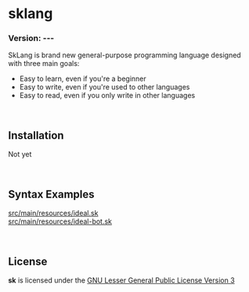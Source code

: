 # sklang
### Version: ---

SkLang is brand new general-purpose programming language designed with three main goals:
- Easy to learn, even if you're a beginner
- Easy to write, even if you're used to other languages
- Easy to read, even if you only write in other languages

<br/>

## Installation

Not yet

<br/>

## Syntax Examples
[src/main/resources/ideal.sk](src/main/resources/ideal.sk) <br/>
[src/main/resources/ideal-bot.sk](src/main/resources/ideal-bot.sk)

<br/>

## License
<b>sk</b> is licensed under the [GNU Lesser General Public License Version 3](https://github.com/Zytekaron/jvar/blob/master/LICENSE)